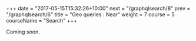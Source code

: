 +++
date = "2017-05-15T15:32:26+10:00"
next = "/graphqlsearch/8"
prev = "/graphqlsearch/6"
title = "Geo queries : Near"
weight = 7
course = 5
courseName = "Search"
+++

Coming soon.
